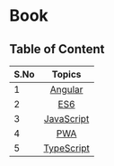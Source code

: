# Book

## Table of Content

| S.No |               Topics               |
|------|:----------------------------------:|
| 1    |    [Angular](/Angular/README.md)    |
| 2    |        [ES6](/ES6/index.md)        |
| 3    | [JavaScript](/JavaScript/index.md) |
| 4    |        [PWA](/PWA/index.md)        |
| 5    | [TypeScript](/TypeScript/index.md) |
